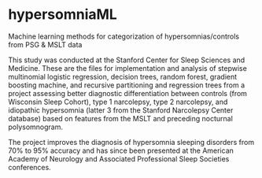 # hypersomniaML

Machine learning methods for categorization of hypersomnias/controls from PSG & MSLT data

This study was conducted at the Stanford Center for Sleep Sciences and Medicine. These are the files for implementation and analysis of stepwise multinomial logistic regression, decision trees, random forest, gradient boosting machine, and recursive partitioning and regression trees from a project assessing better diagnostic differentiation between controls (from Wisconsin Sleep Cohort), type 1 narcolepsy, type 2 narcolepsy, and idiopathic hypersomnia (latter 3 from the Stanford Narcolepsy Center database) based on features from the MSLT and preceding nocturnal polysomnogram.

The project improves the diagnosis of hypersomnia sleeping disorders from 70% to 95% accuracy and has since been presented at the American Academy of Neurology and Associated Professional Sleep Societies conferences. 
